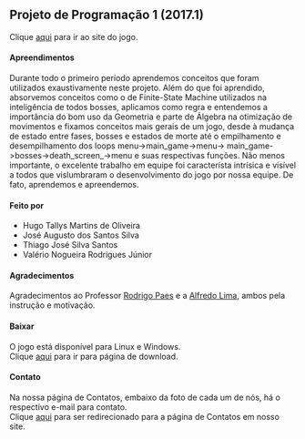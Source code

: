## Projeto de Programação 1 (2017.1)
Clique [aqui](http://icbrancadeneve.blogspot.com.br/) para ir ao site do jogo.
#### Apreendimentos
Durante todo o primeiro período aprendemos conceitos que foram utilizados exaustivamente neste projeto. Além do que foi aprendido, absorvemos conceitos como o de Finite-State Machine utilizados na inteligência de todos bosses, aplicamos como regra e entendemos a importância do bom uso da Geometria e parte de Álgebra na otimização de movimentos e fixamos conceitos mais gerais de um jogo, desde à mudança de estado entre fases, bosses e estados de morte até o empilhamento e desempilhamento dos loops menu->main_game->menu-> main_game->bosses->death_screen_->menu e suas respectivas funções. Não menos importante, o excelente trabalho em equipe foi característa intrísica e visível a todos que vislumbraram o desenvolvimento do jogo por nossa equipe. De fato, aprendemos e apreendemos.
#### Feito por
- Hugo Tallys Martins de Oliveira
- José Augusto dos Santos Silva
- Thiago José Silva Santos
- Valério Nogueira Rodrigues Júnior
#### Agradecimentos
Agradecimentos ao Professor [Rodrigo Paes](https://github.com/r0drigopaes) e a [Alfredo Lima](https://github.com/AlfredLima), ambos pela instrução e motivação. 
#### Baixar
O jogo está disponível para Linux e Windows. <br />
Clique [aqui](http://icbrancadeneve.blogspot.com.br/p/download.html) para ir para página de download.
#### Contato
Na nossa página de Contatos, embaixo da foto de cada um de nós, há o respectivo e-mail para contato. <br />
Clique [aqui](http://icbrancadeneve.blogspot.com.br/p/contato.html) para ser redirecionado para a página de Contatos em nosso site.
